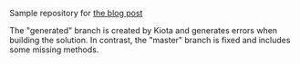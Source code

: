 Sample repository for [the blog post](https://medium.com/@ismailozcelik/developers-guide-to-generate-net-api-client-with-kiota-29ef9ec3ba87)

The "generated" branch is created by Kiota and generates errors when building the solution. In contrast, the "master" branch is fixed and includes some missing methods.
